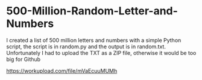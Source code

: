 # 500-Million-Random-Letter-and-Numbers

I created a list of 500 million letters and numbers with a simple Python script, the script is in random.py and the output is in random.txt. Unfortunately I had to upload the TXT as a ZIP file, otherwise it would be too big for Github

https://workupload.com/file/mVaEcuuMUMh
